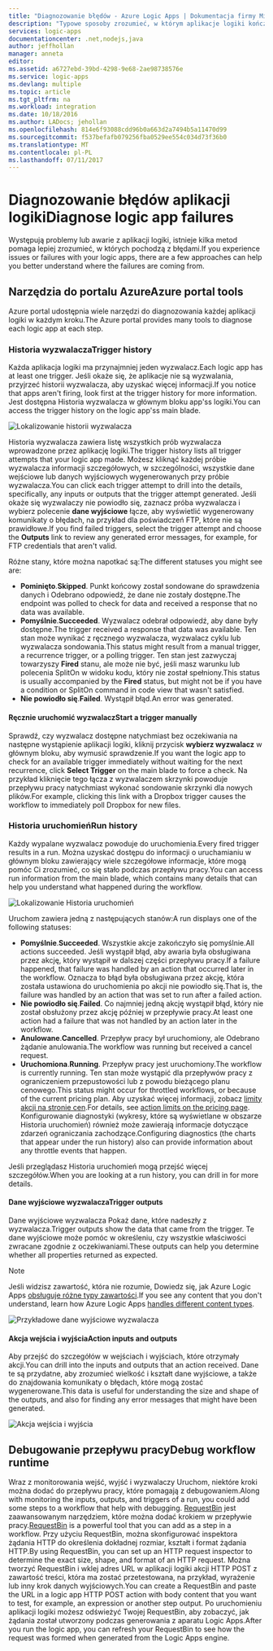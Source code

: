 ```yaml
---
title: "Diagnozowanie błędów - Azure Logic Apps | Dokumentacja firmy Microsoft"
description: "Typowe sposoby zrozumieć, w którym aplikacje logiki kończą się niepowodzeniem"
services: logic-apps
documentationcenter: .net,nodejs,java
author: jeffhollan
manager: anneta
editor: 
ms.assetid: a6727ebd-39bd-4298-9e68-2ae98738576e
ms.service: logic-apps
ms.devlang: multiple
ms.topic: article
ms.tgt_pltfrm: na
ms.workload: integration
ms.date: 10/18/2016
ms.author: LADocs; jehollan
ms.openlocfilehash: 814e6f93088cdd96b0a663d2a7494b5a11470d99
ms.sourcegitcommit: f537befafb079256fba0529ee554c034d73f36b0
ms.translationtype: MT
ms.contentlocale: pl-PL
ms.lasthandoff: 07/11/2017
---
```

# <a name="diagnose-logic-app-failures"></a><span data-ttu-id="8197c-103">Diagnozowanie błędów aplikacji logiki</span><span class="sxs-lookup"><span data-stu-id="8197c-103">Diagnose logic app failures</span></span>
<span data-ttu-id="8197c-104">Występują problemy lub awarie z aplikacji logiki, istnieje kilka metod pomaga lepiej zrozumieć, w których pochodzą z błędami.</span><span class="sxs-lookup"><span data-stu-id="8197c-104">If you experience issues or failures with your logic apps, there are a few approaches can help you better understand where the failures are coming from.</span></span>  

## <a name="azure-portal-tools"></a><span data-ttu-id="8197c-105">Narzędzia do portalu Azure</span><span class="sxs-lookup"><span data-stu-id="8197c-105">Azure portal tools</span></span>
<span data-ttu-id="8197c-106">Azure portal udostępnia wiele narzędzi do diagnozowania każdej aplikacji logiki w każdym kroku.</span><span class="sxs-lookup"><span data-stu-id="8197c-106">The Azure portal provides many tools to diagnose each logic app at each step.</span></span>

### <a name="trigger-history"></a><span data-ttu-id="8197c-107">Historia wyzwalacza</span><span class="sxs-lookup"><span data-stu-id="8197c-107">Trigger history</span></span>

<span data-ttu-id="8197c-108">Każda aplikacja logiki ma przynajmniej jeden wyzwalacz.</span><span class="sxs-lookup"><span data-stu-id="8197c-108">Each logic app has at least one trigger.</span></span> <span data-ttu-id="8197c-109">Jeśli okaże się, że aplikacje nie są wyzwalania, przyjrzeć historii wyzwalacza, aby uzyskać więcej informacji.</span><span class="sxs-lookup"><span data-stu-id="8197c-109">If you notice that apps aren't firing, look first at the trigger history for more information.</span></span> <span data-ttu-id="8197c-110">Jest dostępna Historia wyzwalacza w głównym bloku app'ss logiki.</span><span class="sxs-lookup"><span data-stu-id="8197c-110">You can access the trigger history on the logic app'ss main blade.</span></span>

![Lokalizowanie historii wyzwalacza][1]

<span data-ttu-id="8197c-112">Historia wyzwalacza zawiera listę wszystkich prób wyzwalacza wprowadzone przez aplikację logiki.</span><span class="sxs-lookup"><span data-stu-id="8197c-112">The trigger history lists all trigger attempts that your logic app made.</span></span> <span data-ttu-id="8197c-113">Możesz kliknąć każdej próbie wyzwalacza informacji szczegółowych, w szczególności, wszystkie dane wejściowe lub danych wyjściowych wygenerowanych przy próbie wyzwalacza.</span><span class="sxs-lookup"><span data-stu-id="8197c-113">You can click each trigger attempt to drill into the details, specifically, any inputs or outputs that the trigger attempt generated.</span></span> <span data-ttu-id="8197c-114">Jeśli okaże się wyzwalaczy nie powiodło się, zaznacz próba wyzwalacza i wybierz polecenie **dane wyjściowe** łącze, aby wyświetlić wygenerowany komunikaty o błędach, na przykład dla poświadczeń FTP, które nie są prawidłowe.</span><span class="sxs-lookup"><span data-stu-id="8197c-114">If you find failed triggers, select the trigger attempt and choose the **Outputs** link to review any generated error messages, for example, for FTP credentials that aren't valid.</span></span>

<span data-ttu-id="8197c-115">Różne stany, które można napotkać są:</span><span class="sxs-lookup"><span data-stu-id="8197c-115">The different statuses you might see are:</span></span>

* <span data-ttu-id="8197c-116">**Pominięto**.</span><span class="sxs-lookup"><span data-stu-id="8197c-116">**Skipped**.</span></span> <span data-ttu-id="8197c-117">Punkt końcowy został sondowane do sprawdzenia danych i Odebrano odpowiedź, że dane nie zostały dostępne.</span><span class="sxs-lookup"><span data-stu-id="8197c-117">The endpoint was polled to check for data and received a response that no data was available.</span></span>
* <span data-ttu-id="8197c-118">**Pomyślnie**.</span><span class="sxs-lookup"><span data-stu-id="8197c-118">**Succeeded**.</span></span> <span data-ttu-id="8197c-119">Wyzwalacz odebrał odpowiedź, aby dane były dostępne.</span><span class="sxs-lookup"><span data-stu-id="8197c-119">The trigger received a response that data was available.</span></span> <span data-ttu-id="8197c-120">Ten stan może wynikać z ręcznego wyzwalacza, wyzwalacz cyklu lub wyzwalacza sondowania.</span><span class="sxs-lookup"><span data-stu-id="8197c-120">This status might result from a manual trigger, a recurrence trigger, or a polling trigger.</span></span> <span data-ttu-id="8197c-121">Ten stan jest zazwyczaj towarzyszy **Fired** stanu, ale może nie być, jeśli masz warunku lub polecenia SplitOn w widoku kodu, który nie został spełniony.</span><span class="sxs-lookup"><span data-stu-id="8197c-121">This status is usually accompanied by the **Fired** status, but might not be if you have a condition or SplitOn command in code view that wasn't satisfied.</span></span>
* <span data-ttu-id="8197c-122">**Nie powiodło się**.</span><span class="sxs-lookup"><span data-stu-id="8197c-122">**Failed**.</span></span> <span data-ttu-id="8197c-123">Wystąpił błąd.</span><span class="sxs-lookup"><span data-stu-id="8197c-123">An error was generated.</span></span>

#### <a name="start-a-trigger-manually"></a><span data-ttu-id="8197c-124">Ręcznie uruchomić wyzwalacz</span><span class="sxs-lookup"><span data-stu-id="8197c-124">Start a trigger manually</span></span>

<span data-ttu-id="8197c-125">Sprawdź, czy wyzwalacz dostępne natychmiast bez oczekiwania na następne wystąpienie aplikacji logiki, kliknij przycisk **wybierz wyzwalacz** w głównym bloku, aby wymusić sprawdzenie.</span><span class="sxs-lookup"><span data-stu-id="8197c-125">If you want the logic app to check for an available trigger immediately without waiting for the next recurrence, click **Select Trigger** on the main blade to force a check.</span></span> <span data-ttu-id="8197c-126">Na przykład kliknięcie tego łącza z wyzwalaczem skrzynki powoduje przepływu pracy natychmiast wykonać sondowanie skrzynki dla nowych plików.</span><span class="sxs-lookup"><span data-stu-id="8197c-126">For example, clicking this link with a Dropbox trigger causes the workflow to immediately poll Dropbox for new files.</span></span>

### <a name="run-history"></a><span data-ttu-id="8197c-127">Historia uruchomień</span><span class="sxs-lookup"><span data-stu-id="8197c-127">Run history</span></span>

<span data-ttu-id="8197c-128">Każdy wypalane wyzwalacz powoduje do uruchomienia.</span><span class="sxs-lookup"><span data-stu-id="8197c-128">Every fired trigger results in a run.</span></span> <span data-ttu-id="8197c-129">Można uzyskać dostępu do informacji o uruchamianiu w głównym bloku zawierający wiele szczegółowe informacje, które mogą pomóc Ci zrozumieć, co się stało podczas przepływu pracy.</span><span class="sxs-lookup"><span data-stu-id="8197c-129">You can access run information from the main blade, which contains many details that can help you understand what happened during the workflow.</span></span>

![Lokalizowanie Historia uruchomień][2]

<span data-ttu-id="8197c-131">Uruchom zawiera jedną z następujących stanów:</span><span class="sxs-lookup"><span data-stu-id="8197c-131">A run displays one of the following statuses:</span></span>

* <span data-ttu-id="8197c-132">**Pomyślnie**.</span><span class="sxs-lookup"><span data-stu-id="8197c-132">**Succeeded**.</span></span> <span data-ttu-id="8197c-133">Wszystkie akcje zakończyło się pomyślnie.</span><span class="sxs-lookup"><span data-stu-id="8197c-133">All actions succeeded.</span></span> <span data-ttu-id="8197c-134">Jeśli wystąpił błąd, aby awaria była obsługiwana przez akcję, który wystąpił w dalszej części przepływu pracy.</span><span class="sxs-lookup"><span data-stu-id="8197c-134">If a failure happened, that failure was handled by an action that occurred later in the workflow.</span></span> <span data-ttu-id="8197c-135">Oznacza to błąd była obsługiwana przez akcję, która została ustawiona do uruchomienia po akcji nie powiodło się.</span><span class="sxs-lookup"><span data-stu-id="8197c-135">That is, the failure was handled by an action that was set to run after a failed action.</span></span>
* <span data-ttu-id="8197c-136">**Nie powiodło się**.</span><span class="sxs-lookup"><span data-stu-id="8197c-136">**Failed**.</span></span> <span data-ttu-id="8197c-137">Co najmniej jedną akcję wystąpił błąd, który nie został obsłużony przez akcję później w przepływie pracy.</span><span class="sxs-lookup"><span data-stu-id="8197c-137">At least one action had a failure that was not handled by an action later in the workflow.</span></span>
* <span data-ttu-id="8197c-138">**Anulowane**.</span><span class="sxs-lookup"><span data-stu-id="8197c-138">**Cancelled**.</span></span> <span data-ttu-id="8197c-139">Przepływ pracy był uruchomiony, ale Odebrano żądanie anulowania.</span><span class="sxs-lookup"><span data-stu-id="8197c-139">The workflow was running but received a cancel request.</span></span>
* <span data-ttu-id="8197c-140">**Uruchomiona**.</span><span class="sxs-lookup"><span data-stu-id="8197c-140">**Running**.</span></span> <span data-ttu-id="8197c-141">Przepływ pracy jest uruchomiony.</span><span class="sxs-lookup"><span data-stu-id="8197c-141">The workflow is currently running.</span></span> <span data-ttu-id="8197c-142">Ten stan może wystąpić dla przepływów pracy z ograniczeniem przepustowości lub z powodu bieżącego planu cenowego.</span><span class="sxs-lookup"><span data-stu-id="8197c-142">This status might occur for throttled workflows, or because of the current pricing plan.</span></span> <span data-ttu-id="8197c-143">Aby uzyskać więcej informacji, zobacz [limity akcji na stronie cen](https://azure.microsoft.com/pricing/details/app-service/plans/).</span><span class="sxs-lookup"><span data-stu-id="8197c-143">For details, see [action limits on the pricing page](https://azure.microsoft.com/pricing/details/app-service/plans/).</span></span> <span data-ttu-id="8197c-144">Konfigurowanie diagnostyki (wykresy, które są wyświetlane w obszarze Historia uruchomień) również może zawierają informacje dotyczące zdarzeń ograniczania zachodzące.</span><span class="sxs-lookup"><span data-stu-id="8197c-144">Configuring diagnostics (the charts that appear under the run history) also can provide information about any throttle events that happen.</span></span>

<span data-ttu-id="8197c-145">Jeśli przeglądasz Historia uruchomień mogą przejść więcej szczegółów.</span><span class="sxs-lookup"><span data-stu-id="8197c-145">When you are looking at a run history, you can drill in for more details.</span></span>  

#### <a name="trigger-outputs"></a><span data-ttu-id="8197c-146">Dane wyjściowe wyzwalacza</span><span class="sxs-lookup"><span data-stu-id="8197c-146">Trigger outputs</span></span>

<span data-ttu-id="8197c-147">Dane wyjściowe wyzwalacza Pokaż dane, które nadeszły z wyzwalacza.</span><span class="sxs-lookup"><span data-stu-id="8197c-147">Trigger outputs show the data that came from the trigger.</span></span> <span data-ttu-id="8197c-148">Te dane wyjściowe może pomóc w określeniu, czy wszystkie właściwości zwracane zgodnie z oczekiwaniami.</span><span class="sxs-lookup"><span data-stu-id="8197c-148">These outputs can help you determine whether all properties returned as expected.</span></span>

> [!NOTE]
> <span data-ttu-id="8197c-149">Jeśli widzisz zawartość, która nie rozumie, Dowiedz się, jak Azure Logic Apps [obsługuje różne typy zawartości](../logic-apps/logic-apps-content-type.md).</span><span class="sxs-lookup"><span data-stu-id="8197c-149">If you see any content that you don't understand, learn how Azure Logic Apps [handles different content types](../logic-apps/logic-apps-content-type.md).</span></span>
> 

![Przykładowe dane wyjściowe wyzwalacza][3]

#### <a name="action-inputs-and-outputs"></a><span data-ttu-id="8197c-151">Akcja wejścia i wyjścia</span><span class="sxs-lookup"><span data-stu-id="8197c-151">Action inputs and outputs</span></span>

<span data-ttu-id="8197c-152">Aby przejść do szczegółów w wejściach i wyjściach, które otrzymały akcji.</span><span class="sxs-lookup"><span data-stu-id="8197c-152">You can drill into the inputs and outputs that an action received.</span></span> <span data-ttu-id="8197c-153">Dane te są przydatne, aby zrozumieć wielkość i kształt dane wyjściowe, a także do znajdowania komunikaty o błędach, które mogą zostać wygenerowane.</span><span class="sxs-lookup"><span data-stu-id="8197c-153">This data is useful for understanding the size and shape of the outputs, and also for finding any error messages that might have been generated.</span></span>

![Akcja wejścia i wyjścia][4]

## <a name="debug-workflow-runtime"></a><span data-ttu-id="8197c-155">Debugowanie przepływu pracy</span><span class="sxs-lookup"><span data-stu-id="8197c-155">Debug workflow runtime</span></span>

<span data-ttu-id="8197c-156">Wraz z monitorowania wejść, wyjść i wyzwalaczy Uruchom, niektóre kroki można dodać do przepływu pracy, które pomagają z debugowaniem.</span><span class="sxs-lookup"><span data-stu-id="8197c-156">Along with monitoring the inputs, outputs, and triggers of a run, you could add some steps to a workflow that help with debugging.</span></span> 
<span data-ttu-id="8197c-157">[RequestBin](http://requestb.in) jest zaawansowanym narzędziem, które można dodać krokiem w przepływie pracy.</span><span class="sxs-lookup"><span data-stu-id="8197c-157">[RequestBin](http://requestb.in) is a powerful tool that you can add as a step in a workflow.</span></span> <span data-ttu-id="8197c-158">Przy użyciu RequestBin, można skonfigurować inspektora żądania HTTP do określenia dokładnej rozmiar, kształt i format żądania HTTP.</span><span class="sxs-lookup"><span data-stu-id="8197c-158">By using RequestBin, you can set up an HTTP request inspector to determine the exact size, shape, and format of an HTTP request.</span></span> <span data-ttu-id="8197c-159">Można tworzyć RequestBin i wklej adres URL w aplikacji logiki akcji HTTP POST z zawartość treści, która ma zostać przetestowana, na przykład, wyrażenie lub inny krok danych wyjściowych.</span><span class="sxs-lookup"><span data-stu-id="8197c-159">You can create a RequestBin and paste the URL in a logic app HTTP POST action with body content that you want to test, for example, an expression or another step output.</span></span> <span data-ttu-id="8197c-160">Po uruchomieniu aplikacji logiki możesz odświeżyć Twojej RequestBin, aby zobaczyć, jak żądania został utworzony podczas generowania z aparatu Logic Apps.</span><span class="sxs-lookup"><span data-stu-id="8197c-160">After you run the logic app, you can refresh your RequestBin to see how the request was formed when generated from the Logic Apps engine.</span></span>

<!-- image references -->
[1]: ./media/logic-apps-diagnosing-failures/triggerhistory.png
[2]: ./media/logic-apps-diagnosing-failures/runhistory.png
[3]: ./media/logic-apps-diagnosing-failures/triggeroutputslink.png
[4]: ./media/logic-apps-diagnosing-failures/actionoutputs.png
